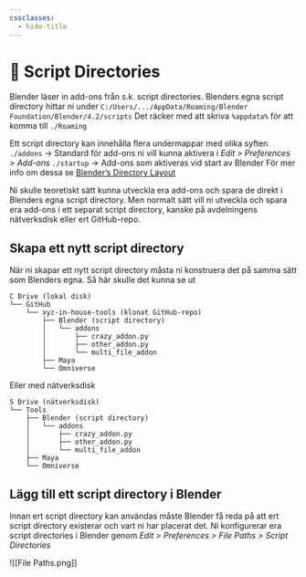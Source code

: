 ```yaml
---
cssclasses:
  - hide-title
---
```

# 📁 Script Directories
Blender läser in add-ons från s.k. script directories. Blenders egna script directory hittar ni under
`C:/Users/.../AppData/Roaming/Blender Foundation/Blender/4.2/scripts`
Det räcker med att skriva `%appdata%` för att komma till `./Roaming`

Ett script directory kan innehålla flera undermappar med olika syften
`./addons` -> Standard för add-ons ni vill kunna aktivera i *Edit > Preferences > Add-ons*
`./startup` -> Add-ons som aktiveras vid start av Blender
För mer info om dessa se [Blender’s Directory Layout](https://docs.blender.org/manual/en/latest/advanced/blender_directory_layout.html#path-layout)

Ni skulle teoretiskt sätt kunna utveckla era add-ons och spara de direkt i Blenders egna script directory. Men normalt sätt vill ni utveckla och spara era add-ons i ett separat script directory, kanske på avdelningens nätverksdisk eller ert GitHub-repo.
## Skapa ett nytt script directory
När ni skapar ett nytt script directory måsta ni konstruera det på samma sätt som Blenders egna.
Så här skulle det kunna se ut
```
C Drive (lokal disk)
└── GitHub
    └── xyz-in-house-tools (klonat GitHub-repo)
        ├── Blender (script directory)
        │   └── addons
        │       ├── crazy_addon.py
        │       ├── other_addon.py
        │       └── multi_file_addon
        ├── Maya
        └── Omniverse
```
Eller med nätverksdisk
```
S Drive (nätverksdisk)
└── Tools
    ├── Blender (script directory)
    │   └── addons
    │       ├── crazy_addon.py
    │       ├── other_addon.py
    │       └── multi_file_addon
    ├── Maya
    └── Omniverse
```
## Lägg till ett script directory i Blender
Innan ert script directory kan användas måste Blender få reda på att ert script directory existerar och vart ni har placerat det. Ni konfigurerar era script directories i Blender genom
_Edit > Preferences > File Paths > Script Directories_

![[File Paths.png]]

